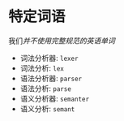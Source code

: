 # 特定词语

我们*并不使用完整规范的英语单词*

- 词法分析器: `lexer`
- 词法分析: `lex`
- 语法分析器: `parser`
- 语法分析: `parse`
- 语义分析器: `semanter`
- 语义分析: `semant`

